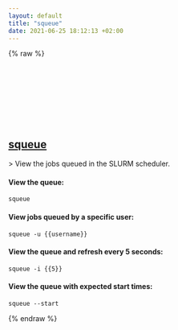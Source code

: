 ```yaml
---
layout: default
title: "squeue"
date: 2021-06-25 18:12:13 +02:00
---
```

{% raw %}
<h2 id="squeue">
  <a href="/en/linux/squeue.html">squeue</a> <a href="#squeue"><svg class="icon">
    <use href="/assets/images/unicode_sprite.svg#link" />
  </svg></a>
</h2>
> View the jobs queued in the SLURM scheduler.

#### View the queue:
```shell
squeue
```
#### View jobs queued by a specific user:
```shell
squeue -u {{username}}
```
#### View the queue and refresh every 5 seconds:
```shell
squeue -i {{5}}
```
#### View the queue with expected start times:
```shell
squeue --start
```
{% endraw %}